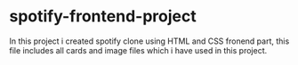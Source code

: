# spotify-frontend-project

In this project i created spotify clone using HTML and CSS fronend part, this file includes all cards and image files which i have used in this project.
